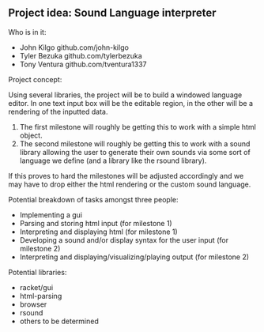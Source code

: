 ## Project idea: Sound Language interpreter

Who is in it:
* John Kilgo github.com/john-kilgo
* Tyler Bezuka github.com/tylerbezuka
* Tony Ventura github.com/tventura1337

Project concept:

Using several libraries, the project will be to build a windowed language editor. In one text input box will be the editable region, in the other will be a rendering of the inputted data.

1. The first milestone will roughly be getting this to work with a simple html object.
1. The second milestone will roughly be getting this to work with a sound library allowing the user to generate their own sounds via some sort of language we define (and a library like the rsound library).

If this proves to hard the milestones will be adjusted accordingly and we may have to drop either the html rendering or the custom sound language.

Potential breakdown of tasks amongst three people:
* Implementing a gui
* Parsing and storing html input (for milestone 1)
* Interpreting and displaying html (for milestone 1)
* Developing a sound and/or display syntax for the user input (for milestone 2)
* Interpreting and displaying/visualizing/playing output (for milestone 2)

Potential libraries:
* racket/gui
* html-parsing
* browser
* rsound
* others to be determined

